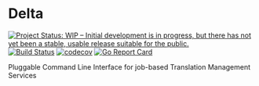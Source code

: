 # Delta

[![Project Status: WIP – Initial development is in progress, but there has not yet been a stable, usable release suitable for the public.](https://www.repostatus.org/badges/latest/wip.svg)](https://www.repostatus.org/#wip) [![Build Status](https://img.shields.io/travis/dragosv/delta/master.svg?label=build)](https://travis-ci.org/dragosv/delta)
[![codecov](https://codecov.io/gh/dragosv/delta/branch/master/graph/badge.svg)](https://codecov.io/gh/dragosv/delta)
[![Go Report Card](https://goreportcard.com/badge/github.com/dragosv/delta)](https://goreportcard.com/report/github.com/dragosv/delta)

Pluggable Command Line Interface for job-based Translation Management Services
